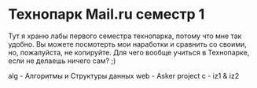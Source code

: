 # Технопарк  Mail.ru семестр 1

Тут я храню лабы первого семестра технопарка, потому что мне так удобно. 
Вы можете посмотерть мои наработки и сравнить со своими, но, пожалуйста, не копируйте. Для чего вообще учиться в Технопарке, если не делаешь ничего сам? ;) 

alg - Алгоритмы и Структуры данных 
web - Asker project 
с - iz1 & iz2


